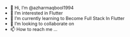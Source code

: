 - 👋 Hi, I’m @azharmaqbool1994
- 👀 I’m interested in Flutter
- 🌱 I’m currently learning to Become Full Stack In Flutter
- 💞️ I’m looking to collaborate on 
- 📫 How to reach me ...

<!---
azharmaqbool1994/azharmaqbool1994 is a ✨ special ✨ repository because its `README.md` (this file) appears on your GitHub profile.
You can click the Preview link to take a look at your changes.
--->
